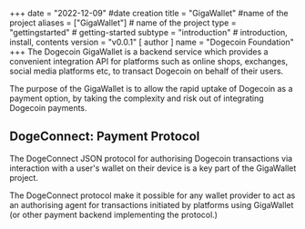 +++
date = "2022-12-09" #date creation
title = "GigaWallet" #name of the project
aliases = ["GigaWallet"] # name of the project
type = "gettingstarted" # getting-started
subtype = "introduction" # introduction, install, contents
version = "v0.0.1"
[ author ]
  name = "Dogecoin Foundation"
+++
The Dogecoin GigaWallet is a backend service which provides a convenient integration API for platforms such as online shops, exchanges, social media platforms etc, to transact Dogecoin on behalf of their users.

The purpose of the GigaWallet is to allow the rapid uptake of Dogecoin as a payment option, by taking the complexity and risk out of integrating Dogecoin payments.

<h2>DogeConnect: Payment Protocol</h2>

The DogeConnect JSON protocol for authorising Dogecoin transactions via interaction with a user's wallet on their device is a key part of the GigaWallet project.

The DogeConnect protocol make it possible for any wallet provider to act as an authorising agent for transactions initiated by platforms using GigaWallet (or other payment backend implementing the protocol.)